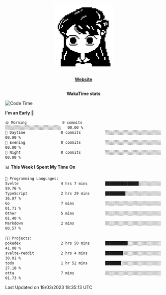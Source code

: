 ##

<p align="center">
  <img src="./person.gif" />
</p>

##

<div align="center">
  <p>
    <strong>
    <a href='https://domm.me'>Website</a>
    </strong>
  </p>
</div>

##

<div align="center">
  <p>
    <strong>
    WakaTime stats
    </strong>
  </p>
</div>

<!--START_SECTION:waka-->
![Code Time](http://img.shields.io/badge/Code%20Time-57%20hrs%2020%20mins-blue)

**I'm an Early 🐤** 

```text
🌞 Morning                0 commits           ░░░░░░░░░░░░░░░░░░░░░░░░░   00.00 % 
🌆 Daytime                0 commits           ░░░░░░░░░░░░░░░░░░░░░░░░░   00.00 % 
🌃 Evening                0 commits           ░░░░░░░░░░░░░░░░░░░░░░░░░   00.00 % 
🌙 Night                  0 commits           ░░░░░░░░░░░░░░░░░░░░░░░░░   00.00 % 
```


📊 **This Week I Spent My Time On** 

```text
💬 Programming Languages: 
Svelte                   4 hrs 7 mins        ███████████████░░░░░░░░░░   59.76 % 
TypeScript               2 hrs 29 mins       █████████░░░░░░░░░░░░░░░░   36.07 % 
Go                       7 mins              ░░░░░░░░░░░░░░░░░░░░░░░░░   01.71 % 
Other                    5 mins              ░░░░░░░░░░░░░░░░░░░░░░░░░   01.40 % 
Markdown                 2 mins              ░░░░░░░░░░░░░░░░░░░░░░░░░   00.57 % 

🐱‍💻 Projects: 
pokedex                  2 hrs 50 mins       ██████████░░░░░░░░░░░░░░░   41.08 % 
svelte-reddit            2 hrs 4 mins        ████████░░░░░░░░░░░░░░░░░   30.01 % 
todo                     1 hr 52 mins        ███████░░░░░░░░░░░░░░░░░░   27.18 % 
otta                     7 mins              ░░░░░░░░░░░░░░░░░░░░░░░░░   01.73 % 
```


 Last Updated on 18/03/2023 18:35:13 UTC
<!--END_SECTION:waka-->

